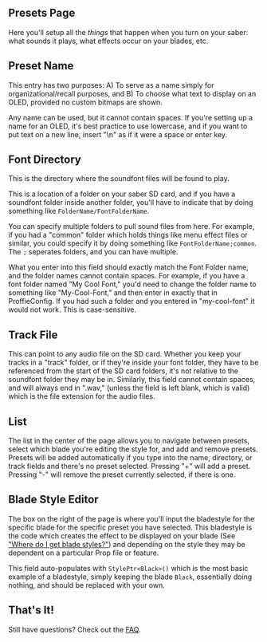 ## Presets Page

Here you'll setup all the *things* that happen when you turn on your saber: what sounds it plays, what effects occur on your blades, etc.

## Preset Name

This entry has two purposes:
A) To serve as a name simply for organizational/recall purposes, and
B) To choose what text to display on an OLED, provided no custom bitmaps are shown.

Any name can be used, but it cannot contain spaces. If you're setting up a name for an OLED, it's best practice to use lowercase, and if you want to put text on a new line, insert "\n" as if it were a space or enter key.

## Font Directory

This is the directory where the soundfont files will be found to play.

This is a location of a folder on your saber SD card, and if you have a soundfont folder inside another folder, you'll have to indicate that by doing something like `FolderName/FontFolderName`.

You can specify multiple folders to pull sound files from here. For example, if you had a "common" folder which holds things like menu effect files or similar, you could specify it by doing something like `FontFolderName;common`. The `;` seperates folders, and you can have multiple.

What you enter into this field should exactly match the Font Folder name, and the folder names cannot contain spaces. For example, if you have a font folder named "My Cool Font," you'd need to change the folder name to something like "My-Cool-Font," and then enter in exactly that in ProffieConfig. If you had such a folder and you entered in "my-cool-font" it would not work. This is case-sensitive.

## Track File

This can point to any audio file on the SD card. Whether you keep your tracks in a "track" folder, or if they're inside your font folder, they have to be referenced from the start of the SD card folders, it's not relative to the soundfont folder they may be in. Similarly, this field cannot contain spaces, and will always end in ".wav," (unless the field is left blank, which is valid) which is the file extension for the audio files.

## List

The list in the center of the page allows you to navigate between presets, select which blade you're editing the style for, and add and remove presets. Presets will be added automatically if you type into the name, directory, or track fields and there's no preset selected. Pressing "+" will add a preset. Pressing "-" will remove the preset currently selected, if there is one.

## Blade Style Editor

The box on the right of the page is where you'll input the bladestyle for the specific blade for the specific preset you have selected. This bladestyle is the code which creates the effect to be displayed on your blade (See ["Where do I get blade styles?"](/docs/faq.md#where-do-i-get-blade-styles)) and depending on the style they may be dependent on a particular Prop file or feature.

This field auto-populates with `StylePtr<Black>()` which is the most basic example of a bladestyle, simply keeping the blade `Black`, essentially doing nothing, and should be replaced with your own.

## That's It!

Still have questions? Check out the [FAQ](/docs/faq.md).
